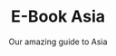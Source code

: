 ---
layout: products-guides
slug: e-book-asia
title: E-Book Asia
subtitle: Our amazing guide to Asia
description: Lorem ipsum dolor sit amet consectetur adipisicing elit. Maxime dignissimos vitae consequuntur quia, nemo quidem temporibus facilis illo doloribus quis quam quaerat? Blanditiis, quod est neque nulla cumque eveniet dolorem!
url: https://www.google.com
price: $50
featured-image: /images/blog-bg-2.jpg
featured-image-alt: e-book asia
categories:
  - products
book-inside:
  - /images/blog-bg-1.jpg
  - /images/blog-bg-2.jpg
  - /images/blog-bg-1.jpg
  - /images/blog-bg-2.jpg
  - /images/blog-bg-1.jpg
  - /images/blog-bg-2.jpg
---